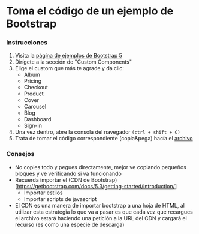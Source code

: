 # Toma el código de un ejemplo de Bootstrap

### Instrucciones

1. Visita la [página de ejemplos de Bootstrap 5](https://getbootstrap.com/docs/5.3/examples)
2. Dirígete a la sección de "Custom Components"
3. Elige el custom que más te agrade y da clic:
    - Album
    - Pricing
    - Checkout
    - Product
    - Cover
    - Carousel
    - Blog
    - Dashboard
    - Sign-in
4. Una vez dentro, abre la consola del navegador `(ctrl + shift + C)`
5. Trata de tomar el código correspondiente (copia&pega) hacía el [archivo](ejercicio.html)

### Consejos

* No copies todo y pegues directamente, mejor ve copiando pequeños bloques y ve verificando si va funcionando
* Recuerda importar el (CDN de Bootstrap)[https://getbootstrap.com/docs/5.3/getting-started/introduction/]
    - Importar estilos
    - Importar scripts de javascript
* El CDN es una manera de importar bootstrap a una hoja de HTML, al utilizar esta estrategia lo que va a pasar es que cada vez que recargues el archivo estará haciendo una petición a la URL del CDN y cargará el recurso (es como una especie de descarga) 